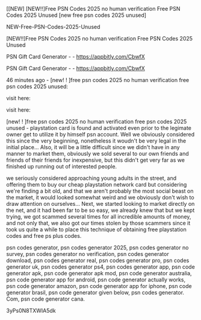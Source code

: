[[NEW] [NEW!!]Free PSN Codes 2025 no human verification Free PSN Codes 2025 Unused [new free psn codes 2025 unused]

NEW-Free-PSN-Codes-2025-Unused

[NEW!!]Free PSN Codes 2025 no human verification Free PSN Codes 2025 Unused

PSN Gift Card Generator - - https://appbitly.com/CbwfX


PSN Gift Card Generator - - https://appbitly.com/CbwfX


46 minutes ago - [new! ! ]free psn codes 2025 no human verification free psn codes 2025 unused:

visit here:

visit here:

[new! ! ]free psn codes 2025 no human verification free psn codes 2025 unused - playstation card is found and activated even prior to the legimate owner get to utilize it by himself psn account. Well we obviously considered this since the very beginning, nonetheless it woudn't be very legal in the initial place... Also, it will be a little difficult since we didn't have in any manner to market them, obviously we sold several to our own friends and friends of their friends for inexpensive, but this didn't get very far as we finished up running out of interested people.

we seriously considered approaching young adults in the street, and offering them to buy our cheap playstation network card but considering we're finding a bit old, and that we aren't probably the most social beast on the market, it would looked somewhat weird and we obviously don't wish to draw attention on ourselves... Next, we started looking to market directly on the net, and it had been far to be so easy, we already knew that but we kept trying, we got scammed several times for all incredible amounts of money, and not only that, we also got our times stolen by those scammers since it took us quite a while to place this technique of obtaining free playstation codes and free ps plus codes.

psn codes generator, psn codes generator 2025, psn codes generator no survey, psn codes generator no verification, psn codes generator download, psn codes generator real, psn codes generator pro, psn codes generator uk, psn codes generator ps4, psn codes generator app, psn code generator apk, psn code generator apk mod, psn code generator australia, psn code generator app for android, psn code generator actually works, psn code generator amazon, psn code generator app for iphone, psn code generator brasil, psn code generator given below, psn codes generator. Com, psn code generator cana.

3yPs0N8TXWIA5dk


